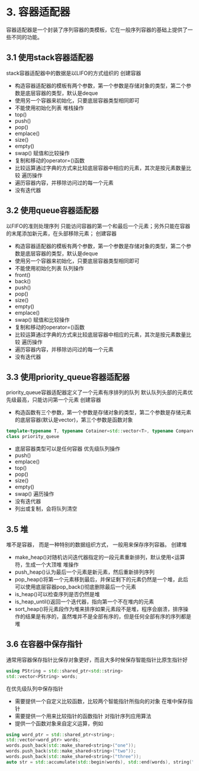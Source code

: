 # 3. 容器适配器
容器适配器是一个封装了序列容器的类模板，它在一般序列容器的基础上提供了一些不同的功能。
## 3.1 使用stack<T>容器适配器
stack<T>容器适配器中的数据是以LIFO的方式组织的
创建容器
- 构造容器适配器的模板有两个参数，第一个参数是存储对象的类型，第二个参数是底层容器的类型，默认是deque<T>
- 使用另一个容器来初始化，只要底层容器类型相同即可
- 不能使用初始化列表
堆栈操作
- top()
- push()
- pop()
- emplace()
- size()
- empty()
- swap()
赋值和比较操作
- 复制和移动的operator=()函数
- 比较运算通过字典的方式来比较底层容器中相应的元素，其次是按元素数量比较
遍历操作
- 遍历容器内容，并移除访问过的每一个元素
- 没有迭代器
## 3.2 使用queue<T>容器适配器
以FIFO的准则处理序列
只能访问容器的第一个和最后一个元素；另外只能在容器的末尾添加新元素，在头部移除元素；
创建容器
- 构造容器适配器的模板有两个参数，第一个参数是存储对象的类型，第二个参数是底层容器的类型，默认是deque<T>
- 使用另一个容器来初始化，只要底层容器类型相同即可
- 不能使用初始化列表
队列操作
- front()
- back()
- push()
- pop()
- size()
- empty()
- emplace()
- swap()
赋值和比较操作
- 复制和移动的operator=()函数
- 比较运算通过字典的方式来比较底层容器中相应的元素，其次是按元素数量比较
遍历操作
- 遍历容器内容，并移除访问过的每一个元素
- 没有迭代器
## 3.3 使用priority_queue<T>容器适配器
priority_queue<T>容器适配器定义了一个元素有序排列的队列
默认队列头部的元素优先级最高，只能访问第一个元素
创建容器
- 构造函数有三个参数，第一个参数是存储对象的类型，第二个参数是存储元素的底层容器(默认是vector<T>)，第三个参数是函数对象
```c++
template<typename T, typename Cotainer=std::vector<T>, typename Compare=std::less<T>>
class priority_queue
```
- 底层容器类型可以是任何容器
优先级队列操作
- push()
- emplace()
- top()
- pop()
- size()
- empty()
- swap()
遍历操作
- 没有迭代器
- 列出或复制，会将队列清空
## 3.5 堆
堆不是容器， 而是一种特别的数据组织方式， 一般用来保存序列容器。
创建堆
- make_heap()对随机访问迭代器指定的一段元素重新排列，默认使用<运算符，生成一个大顶堆
堆操作
- push_heap()认为最后一个元素是新元素，然后重新排列序列
- pop_heap()将第一个元素移到最后，并保证剩下的元素仍然是一个堆，此后可以使用底层容器pop_back()彻底删除最后一个元素
- is_heap()可以检查序列是否仍然是堆
- is_heap_until()返回一个迭代器，指向第一个不在堆内的元素
- sort_heap()将元素段作为堆来排序如果元素段不是堆，程序会崩溃，排序操作的结果是有序的，虽然堆并不是全部有序的，但是任何全部有序的序列都是堆
## 3.6 在容器中保存指针
通常用容器保存指针比保存对象更好，而且大多时候保存智能指针比原生指针好
```c++
using PString = std::shared_ptr<std::string>
std::vector<PString> words;
```
在优先级队列中保存指针
- 需要提供一个自定义比较函数，比较两个智能指针所指向的对象
在堆中保存指针
- 需要提供一个用来比较指针的函数指针
对指针序列应用算法
- 提供一个函数对象来自定义运算，例如
```c++
using word_ptr = std::shared_ptr<string>;
std::vector<word_ptr> words;
words.push_back(std::make_shared<string>("one"));
words.push_back(std::make_shared<string>("two"));
words.push_back(std::make_shared<string>("three"));
auto str = std::accumulate(std::begin(words), std::end(words), string(""), [](const string& s, const word_ptr& pw) -> string { return s + *pw + " "; });
```
